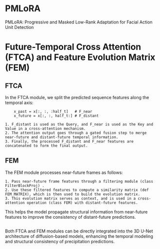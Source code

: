 # PMLoRA
PMLoRA: Progressive and Masked Low-Rank Adaptation for Facial Action Unit Detection

# Future-Temporal Cross Attention (FTCA) and Feature Evolution Matrix (FEM)

## FTCA
In the FTCA module, we split the predicted sequence features along the temporal axis:
```
    x_past = x[:, :, :half_t]   # F_near
    x_future = x[:, :, half_t:] # F_distant
```
    1. F_distant is used as the Query, and F_near is used as the Key and Value in a cross-attention mechanism.
    2. The attention output goes through a gated fusion step to merge near-future and distant-future temporal information.
    3. Finally, the processed F_distant and F_near features are concatenated to form the final output.


## FEM
The FEM module processes near-future frames as follows:

    1. Pass near-future frame features through a filtering module (class FilterBlockProj) .
    2. Use these filtered features to compute a similarity matrix (def FEM_MATRIX), which is then used to build the evolution matrix.
    3. This evolution matrix serves as context, and is used in a cross-attention operation (class FEM) with distant-future features.
    
This helps the model propagate structural information from near-future features to improve the consistency of distant-future predictions.

##
Both FTCA and FEM modules can be directly integrated into the 3D U-Net architecture of diffusion-based models, enhancing the temporal modeling and structural consistency of precipitation predictions.

